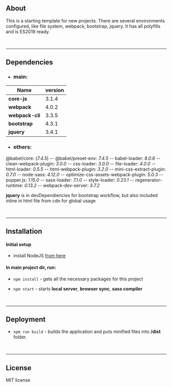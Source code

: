 ## About
This is a starting template for new projects. There are several environments configured, like file system, webpack, bootstrap, jquery. It has all polyfills and is ES2019 ready.

<br/>

---

## Dependencies
- ### **main:**
| Name  | version |
| ------------- | ------------- |
| **core-js** | 3.1.4  |
| **webpack** | 4.0.2  |
| **webpack-cli** | 3.3.5  |
| **bootstrap** | 4.3.1  |
| **jquery** | 3.4.1  |

- ### **others:** 
@babel/core: (*7.4.5*) -- @babel/preset-env: *7.4.5* -- babel-loader: *8.0.6* -- clean-webpack-plugin: *3.0.0* -- css-loader: *3.0.0* -- file-loader: *4.0.0* -- html-loader: *0.5.5* -- html-webpack-plugin: *3.2.0* -- mini-css-extract-plugin: *0.7.0* -- node-sass: *4.12.0* -- optimize-css-assets-webpack-plugin: *5.0.3* -- popper.js: *1.15.0* -- sass-loader: *7.1.0* -- style-loader: *0.23.1* -- regenerator-runtime: *0.13.2* -- webpack-dev-server: *3.7.2*

**jquery** is in devDependiencies for bootstrap workflow, but also included inline in html file from cdn for global usage

<br/>

---

## Installation
#### Initial setup
- install NodeJS [from here](https://nodejs.org/en/)

#### In main project dir, run:

- `npm install` - gets all the necessary packages for this project

- `npm start` - starts  **local server**, **browser sync**, **sass compiler**

<br/>

---

## Deployment
- `npm run build` - builds the application and puts minified files into **/dist** folder.

<br/>

---

## License
MIT license